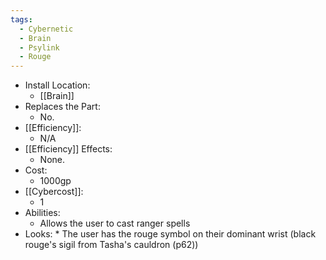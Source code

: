 ```yaml
---
tags:
  - Cybernetic
  - Brain
  - Psylink
  - Rouge
---
```

* Install Location:
	* [[Brain]]
* Replaces the Part:
	* No.
* [[Efficiency]]:
	* N/A
* [[Efficiency]] Effects:
	- None.
* Cost:
	* 1000gp
* [[Cybercost]]:
	* 1
* Abilities:
	* Allows the user to cast ranger spells
* Looks:
		* The user has the rouge symbol on their dominant wrist (black rouge's sigil from Tasha's cauldron (p62))